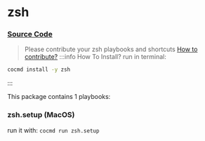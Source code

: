# zsh
### [ Source Code ](https://github.com/cocmd/hub/tree/master/packages/zsh)
> Please contribute your zsh playbooks and shortcuts
> [How to contribute?](https://cocmd.org/docs/contributing)
:::info How To Install?
run in terminal:
```bash
cocmd install -y zsh
```
:::


This package contains 1 playbooks:

### zsh.setup (MacOS)

run it with: `cocmd run zsh.setup`





